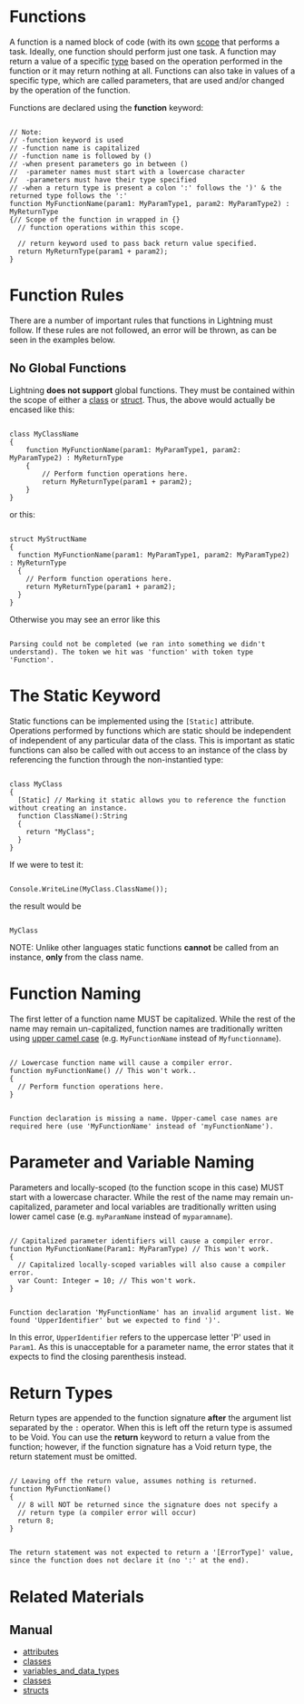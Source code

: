 # Functions
A function is a named block of code (with its own [scope](https://plasmaengine.github.io/PlasmaDocs/Plasma1/Editor/Lightning/variables_and_data_types.md#scope) that performs a task. Ideally, one function should perform just one task. A function may return a value of a specific [type](https://plasmaengine.github.io/PlasmaDocs/Plasma1/Editor/Lightning/variables_and_data_types.md) based on the operation performed in the function or it may return nothing at all. Functions can also take in values of a specific type, which are called parameters, that are used and/or changed by the operation of the function.

Functions are declared using the **function** keyword:
<pre><code class="language-csharp">
// Note:
// -function keyword is used
// -function name is capitalized
// -function name is followed by ()
// -when present parameters go in between ()
//  -parameter names must start with a lowercase character
//  -parameters must have their type specified
// -when a return type is present a colon ':' follows the ')' & the returned type follows the ':'
function MyFunctionName(param1: MyParamType1, param2: MyParamType2) : MyReturnType
{// Scope of the function in wrapped in {}
  // function operations within this scope.
  
  // return keyword used to pass back return value specified.
  return MyReturnType(param1 + param2);
}
</code></pre>


 # Function Rules

There are a number of important rules that functions in Lightning must follow. If these rules are not followed, an error will be thrown, as can be seen in the examples below. 

 ## No Global Functions
Lightning **does not support** global functions. They must be contained within the scope of either a [class](https://plasmaengine.github.io/PlasmaDocs/Plasma1/Editor/Lightning/classes.md) or [struct](https://plasmaengine.github.io/PlasmaDocs/Plasma1/Editor/Lightning/structs.md). Thus, the above would actually be encased like this:

<pre><code class="language-csharp">
class MyClassName
{
    function MyFunctionName(param1: MyParamType1, param2: MyParamType2) : MyReturnType
    {
        // Perform function operations here.
        return MyReturnType(param1 + param2);
    }
}
</code></pre>

or this:
<pre><code class="language-csharp">
struct MyStructName
{
  function MyFunctionName(param1: MyParamType1, param2: MyParamType2) : MyReturnType
  {
    // Perform function operations here.
    return MyReturnType(param1 + param2);
  }
}
</code></pre>
Otherwise you may see an error like this

<pre><code class="language-csharp">
Parsing could not be completed (we ran into something we didn't understand). The token we hit was 'function' with token type 'Function'.
</code></pre>

 # The Static Keyword
Static functions can be implemented using the `[Static]` attribute. Operations performed by functions which are static should be independent of independent of any particular data of the class. This is important as static functions can also be called with out access to an instance of the class by referencing the function through the non-instantied type:

<pre><code class="language-csharp">
class MyClass
{
  [Static] // Marking it static allows you to reference the function without creating an instance.
  function ClassName():String
  {
    return "MyClass";
  }
}
</code></pre>
If we were to test it:
<pre><code class="language-csharp">
Console.WriteLine(MyClass.ClassName());
</code></pre>
the result would be

<pre><code class="language-csharp">
MyClass
</code></pre>
NOTE: Unlike other languages static functions **cannot** be called from an instance, **only** from the class name.

 # Function Naming

The first letter of a function name MUST be capitalized. While the rest of the name may remain un-capitalized, function names are traditionally written using [upper camel case](https://en.wikipedia.org/wiki/Camel_case) (e.g. `MyFunctionName` instead of `Myfunctionname`).

<pre><code class="language-csharp">
// Lowercase function name will cause a compiler error.
function myFunctionName() // This won't work..
{
  // Perform function operations here.
}
</code></pre>

<pre><code class="language-csharp">
Function declaration is missing a name. Upper-camel case names are required here (use 'MyFunctionName' instead of 'myFunctionName').
</code></pre>

 # Parameter and Variable Naming

Parameters and locally-scoped (to the function scope in this case) MUST start with a lowercase character. While the rest of the name may remain un-capitalized, parameter and local variables are traditionally written using lower camel case (e.g. `myParamName` instead of `myparamname`).

<pre><code class="language-csharp">
// Capitalized parameter identifiers will cause a compiler error.
function MyFunctionName(Param1: MyParamType) // This won't work.
{
  // Capitalized locally-scoped variables will also cause a compiler error.
  var Count: Integer = 10; // This won't work.
}
</code></pre>

<pre><code class="language-csharp">
Function declaration 'MyFunctionName' has an invalid argument list. We found 'UpperIdentifier' but we expected to find ')'.
</code></pre>
In this error, `UpperIdentifier` refers to the uppercase letter 'P' used in `Param1`. As this is unacceptable for a parameter name, the error states that it expects to find the closing parenthesis instead.

 # Return Types

Return types are appended to the function signature **after** the argument list separated by the `:` operator. When this is left off the return type is assumed to be Void. You can use the **return** keyword to return a value from the function; however, if the function signature has a Void return type, the return statement must be omitted.

<pre><code class="language-csharp">
// Leaving off the return value, assumes nothing is returned.
function MyFunctionName()
{
  // 8 will NOT be returned since the signature does not specify a 
  // return type (a compiler error will occur)
  return 8;
}
</code></pre>

<pre><code class="language-csharp">
The return statement was not expected to return a '[ErrorType]' value, since the function does not declare it (no ':' at the end).
</code></pre>

 # Related Materials
 ## Manual
- [attributes](https://plasmaengine.github.io/PlasmaDocs/Plasma1/Editor/Lightning/attributes.md)
- [classes](https://plasmaengine.github.io/PlasmaDocs/Plasma1/Editor/Lightning/classes.md)
- [variables_and_data_types](https://plasmaengine.github.io/PlasmaDocs/Plasma1/Editor/Lightning/variables_and_data_types.md)
- [classes](https://plasmaengine.github.io/PlasmaDocs/Plasma1/Editor/Lightning/classes.md)
- [structs](https://plasmaengine.github.io/PlasmaDocs/Plasma1/Editor/Lightning/structs.md)
 

 
